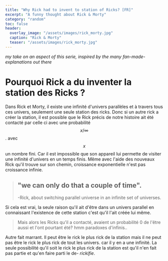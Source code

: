 ```yaml
---
title: "Why Rick had to invent to station of Ricks? [FR]"
excerpt: "A funny thought about Rick & Morty"
category: "random"
toc: false
header: 
  overlay_image: "/assets/images/rick_morty.jpg"
  caption: "Rick & Morty"
  teaser: "/assets/images/rick_morty.jpg"
---
```


_my take on an aspect of this serie, inspired by the many fan-made-explanations out there_

# Pourquoi Rick a du inventer la station des Ricks ?

Dans Rick et Morty, il existe une infinité d'univers parallèles et à travers tous ces univers, seulement une seule station des ricks. Donc si un autre rick a créer la station, il est possible que le Rick précis de notre histoire ait été contacté par celle ci avec une probabilité $$x/∞$$. avec $$x$$ un nombre fini. Car il est impossible que son appareil lui permette de visiter une infinité d'univers en un temps finis. Même avec l'aide des nouveaux Rick qu'il trouve sur son chemin, croissance exponentielle n'est pas croissance infinie.

> ## "we can only do that a couple of time". 
> -Rick, about switching parallel universe in an infinite set of universes.

Si cela est vrai, la seule raison qu'il ait d'être dans un univers parallel en connaissant l'existence de cette station c'est qu'il l'ait créée lui même.

> Mais alors les Ricks qu'il a contacté, avaient un probabilité 0 de l'être aussi et l'ont pourtant été? 
> hmm paradoxes d'infinis..

Autre fait marrant. Il peut être le rick le plus rick de la station mais il ne peut pas être le rick le plus rick de tout les univers. car il y en a une infinité. La seule possibilité qu'il soit le rick le plus rick de la station est qu'il n'en fait pas partie et qu'en faire parti le de- _rickifie_.